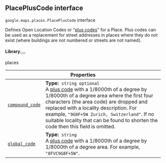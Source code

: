 
<devsite-heading text=" PlacePlusCode interface" for="PlacePlusCode" level="h2" link="" toc="" back-to-top=""><h2 id="PlacePlusCode" is-upgraded="">PlacePlusCode interface </h2></devsite-heading>
<p>
<code translate="no" dir="ltr"><span itemprop="path">google.maps.places</span>.<span itemprop="name">PlacePlusCode</span></code>
interface
</p>
<p>Defines Open Location Codes or "<a href="https://plus.codes/">plus codes</a>" for a Place. Plus codes can be used as a replacement for street addresses in places where they do not exist (where buildings are not numbered or streets are not named).</p>
<devsite-heading text="Library" for="library_16" level="h4" link=""><h4 is-upgraded="" id="library_16">Library<button role="button" class="devsite-heading-link button-flat material-icons" data-title="Copy link to this section"></button></h4></devsite-heading>
<p>places</p>
<div class="devsite-table-wrapper"><table class="properties responsive" summary="interface PlacePlusCode - Properties">
<thead>
<tr><th colspan="2">Properties</th>
</tr></thead>
<tbody>
<tr id="PlacePlusCode.compound_code">
<td itemprop="property"><code translate="no" dir="ltr"><a class="secret-link" href="#PlacePlusCode.compound_code"><span>compound_code</span></a></code></td>
<td><div><strong>Type:</strong>&nbsp; <code translate="no" dir="ltr">string <span class="optional-type-annotation">optional</span></code></div>
<div class="desc">A <a href="https://plus.codes/">plus code</a> with a 1/8000th of a degree by 1/8000th of a degree area where the first four characters (the area code) are dropped and replaced with a locality description. For example, <code translate="no" dir="ltr">"9G8F+5W Zurich, Switzerland"</code>. If no suitable locality that can be found to shorten the code then this field is omitted.</div></td>
</tr>
<tr id="PlacePlusCode.global_code">
<td itemprop="property"><code translate="no" dir="ltr"><a class="secret-link" href="#PlacePlusCode.global_code"><span>global_code</span></a></code></td>
<td><div><strong>Type:</strong>&nbsp; <code translate="no" dir="ltr">string</code></div>
<div class="desc">A <a href="https://plus.codes/">plus code</a> with a 1/8000th of a degree by 1/8000th of a degree area. For example, <code translate="no" dir="ltr">"8FVC9G8F+5W"</code>.</div></td>
</tr>
</tbody>
</table></div>
<script src="replace_links.js"></script>
